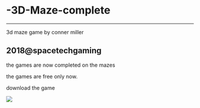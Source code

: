 # -3D-Maze-complete



-------------------------------------------------------------------------------------------------------------------------------------------

3d maze game 
by conner miller

2018@spacetechgaming
-------------------------------------------------------------------------------------------------------------------------------------------

the games are now completed on the mazes

the games are free only now.

download the game


<img src=
        -3D-Maze-complete/download.png
      ></img>
